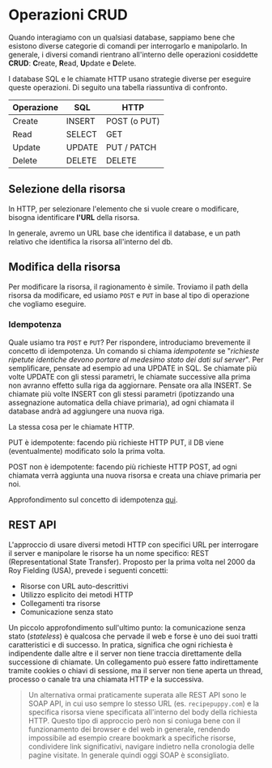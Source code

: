 <style>
.centered {
	text-align: center;
}
img.right_side {
  float: right;
  margin:5px 5px 0px 20px;
  width: 50%;
}
img.left_side {
  float:left;
  margin:5px 20px 0px 5px;
  width: 20%;
}

p.clear {
  clear: both;  
}
p.img-container {
  margin-bottom: 15px;
}

p.img-container::after {
  margin-bottom: 15px;
  overflow: hidden;
  clear: both;
}
</style>

# Operazioni CRUD

Quando interagiamo con un qualsiasi database, sappiamo bene che esistono diverse categorie di comandi per interrogarlo e manipolarlo. In generale, i diversi comandi rientrano all'interno delle operazioni cosiddette **CRUD**: **C**reate, **R**ead, **U**pdate e **D**elete.

I database SQL e le chiamate HTTP usano strategie diverse per eseguire queste operazioni. Di seguito una tabella riassuntiva di confronto.

| Operazione  | SQL | HTTP |
|---|---|---|
| Create |INSERT|POST (o PUT)|
| Read  |SELECT|GET|
| Update  |UPDATE|PUT / PATCH|
| Delete  |DELETE|DELETE|

## Selezione della risorsa
In HTTP, per selezionare l'elemento che si vuole creare o modificare, bisogna identificare **l'URL** della risorsa.

In generale, avremo un URL base che identifica il database, e un path relativo che identifica la risorsa all'interno del db.


## Modifica della risorsa
Per modificare la risorsa, il ragionamento è simile. Troviamo il path della risorsa da modificare, ed usiamo `POST` e `PUT` in base al tipo di operazione che vogliamo eseguire.

### Idempotenza
Quale usiamo tra `POST` e `PUT`? Per rispondere, introduciamo brevemente il concetto di idempotenza. Un comando si chiama _idempotente_ se "_richieste ripetute identiche devono portare al medesimo stato dei dati sul server_". Per semplificare, pensate ad esempio ad una UPDATE in SQL. Se chiamate più volte UPDATE con gli stessi parametri, le chiamate successive alla prima non avranno effetto sulla riga da aggiornare. Pensate ora alla INSERT. Se chiamate più volte INSERT con gli stessi parametri (ipotizzando una assegnazione automatica della chiave primaria), ad ogni chiamata il database andrà ad aggiungere una nuova riga.

La stessa cosa per le chiamate HTTP.

PUT è idempotente: facendo più richieste HTTP PUT, il DB viene (eventualmente) modificato solo la prima volta.

POST non è idempotente: facendo più richieste HTTP POST, ad ogni chiamata verrà aggiunta una nuova risorsa e creata una chiave primaria per noi.

Approfondimento sul concetto di idempotenza [qui]( http://blog.loris.tissino.it/2013/06/http-rest-e-api.html).


## REST API
L'approccio di usare diversi metodi HTTP con specifici URL per interrogare il server e manipolare le risorse ha un nome specifico: REST (Representational State Transfer). Proposto per la prima volta nel 2000 da Roy Fielding (USA), prevede i seguenti concetti:
- Risorse con URL auto-descrittivi
- Utilizzo esplicito dei metodi HTTP
- Collegamenti tra risorse
- Comunicazione senza stato

Un piccolo approfondimento sull'ultimo punto: la comunicazione senza stato (_stateless_) è qualcosa che pervade il web e forse è uno dei suoi tratti caratteristici e di successo. In pratica, significa che ogni richiesta è indipendente dalle altre e il server non tiene traccia direttamente della successione di chiamate. Un collegamento può essere fatto indirettamente tramite cookies o chiavi di sessione, ma il server non tiene aperta un thread, processo o canale tra una chiamata HTTP e la successiva.

> Un alternativa ormai praticamente superata alle REST API sono le SOAP API, in cui uso sempre lo stesso URL (es. `recipepuppy.com`) e la specifica risorsa viene specificata all'interno del body della richiesta HTTP. Questo tipo di approccio però non si coniuga bene con il funzionamento dei browser e del web in generale, rendendo impossibile ad esempio creare bookmark a specifiche risorse, condividere link significativi, navigare indietro nella cronologia delle pagine visitate. In generale quindi oggi SOAP è sconsigliato.